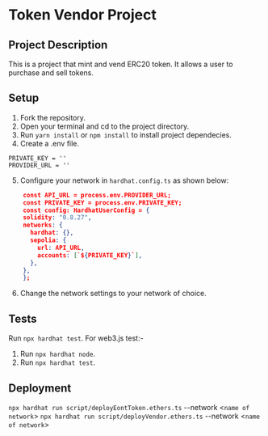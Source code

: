 # Token Vendor Project

## Project Description

This is a project that mint and vend ERC20 token. It allows a user to purchase and sell tokens.

## Setup

1. Fork the repository.
2. Open your terminal and cd to the project directory.
3. Run `yarn install` or `npm install` to install project dependecies.
4. Create a .env file.

```shell
PRIVATE_KEY = ''
PROVIDER_URL = ''
```

5. Configure your network in `hardhat.config.ts` as shown below:

```json
    const API_URL = process.env.PROVIDER_URL;
    const PRIVATE_KEY = process.env.PRIVATE_KEY;
    const config: HardhatUserConfig = {
    solidity: "0.8.27",
    networks: {
      hardhat: {},
      sepolia: {
        url: API_URL,
        accounts: [`${PRIVATE_KEY}`],
      },
    },
    };
```

6. Change the network settings to your network of choice.

## Tests

Run `npx hardhat test`.
For web3.js test:-

1. Run `npx hardhat node`.
2. Run `npx hardhat test`.

## Deployment

`npx hardhat run script/deployEontToken.ethers.ts` --network <`name of network`>
`npx hardhat run script/deployVendor.ethers.ts` --network <`name of network`>
